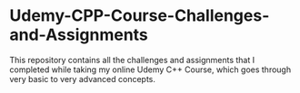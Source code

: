 # Udemy-CPP-Course-Challenges-and-Assignments
This repository contains all the challenges and assignments that I completed while taking my online Udemy C++ Course, which goes through very basic to very advanced concepts. 
